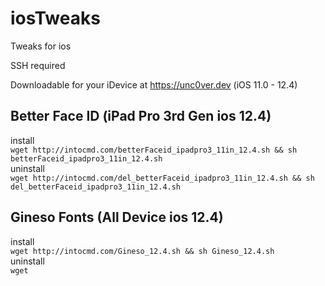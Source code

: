 # iosTweaks
Tweaks for ios

SSH required

Downloadable for your iDevice at https://unc0ver.dev (iOS 11.0 - 12.4)

## Better Face ID (iPad Pro 3rd Gen ios 12.4)
install<br/>
```wget http://intocmd.com/betterFaceid_ipadpro3_11in_12.4.sh && sh betterFaceid_ipadpro3_11in_12.4.sh```<br/>
uninstall<br/>
```wget http://intocmd.com/del_betterFaceid_ipadpro3_11in_12.4.sh && sh del_betterFaceid_ipadpro3_11in_12.4.sh```

## Gineso Fonts (All Device ios 12.4)
install<br/>
```wget http://intocmd.com/Gineso_12.4.sh && sh Gineso_12.4.sh```<br/>
uninstall<br/>
```wget```

